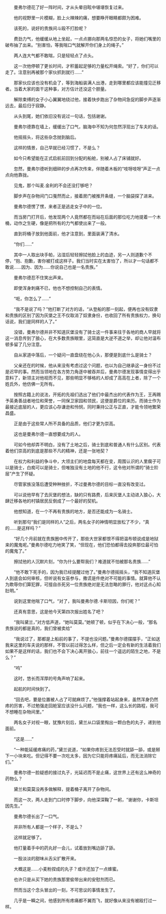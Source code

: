 　　曼弗尔德花了好一阵时间，才从头晕目眩中堪堪恢复过来。

　　他的视野里一片模糊，脸上火辣辣的痛，想要睁开眼睛都颇为困难。

　　该死的，说好的贵族间斗殴不打脸呢？

　　费劲力气，他缓缓从地上坐起，一点点挪向那两名惊恐的女子，将她们嘴里的破布抽了出来。“别害怕，等我喘口气就解开你们身上的绳子。”

　　两人连大气都不敢喘，只是轻轻点了点头。

　　这一次他停顿了更长时间，才积蓄起足够的力量松开绳索。“好了，你们可以走了。注意别再被那个家伙抓到就行……”

　　那家伙应该也没有机会了，等到海船装满人出港，走到哪里都应该能撞见迁移者。当着大家的面干这种事，对方估计还没这个胆量。

　　解除束缚的女子小心翼翼地绕过他，接着快步跑出了杂物间急促的脚步声逐渐远去，最后归于寂静。

　　从头到尾，她们依旧没有说过一句话，包括谢谢。

　　曼弗尔德靠在墙上，缓缓出了口气，脑海中不知为何忽然浮现出了车夫的话。

　　他摇摇头，将这些杂念抛到脑后。

　　这样的情景，自己早就已经习惯了，不是么？

　　如今只希望能在正式启航前回到分配的船舱，别被人占了床铺就好。

　　忽然，曼弗尔德听到细碎的步点再次传来，伴随着木板的“吱呀吱呀”声正一点点向他靠拢。

　　见鬼，那个叫麦.金利的不会还没打够吧？

　　脚步声在杂物间门口戛然而止，接着房门被推开条缝，一个脑袋探了进来。

　　曼弗尔德愣了愣，来者正是逃走女子中的一位。

　　而当房门打开后，他发现两个人竟然都在而站在后面的那位吃力地提着一个木桶，动作之生硬，像是把所有的力气都使出来了一般。

　　直到将桶子放到他面前，他才注意到，里面装满了清水。

　　“你们……”

　　其中一人取出块手帕，沾湿后轻轻擦拭他脸上的血迹，另一人则道歉个不停，“抱、抱歉，害你被打成这样子。我们当时实在太害怕了，所以才一句话都不敢说……因为、因为……你说自己也是一名贵族。”

　　曼弗尔德忍不住笑出声来。

　　即使浑身刺痛不已，他也不想控制自己的表情。

　　“呃，你怎么了……”

　　“我不是说了吗？”他打断了对方的话，“从登船的那一刻起，便再也没有奴隶和贵族的区别了因为灰堡之王不仅取消了奴隶身份，也收回了所有贵族权力，换句话说，我们是同样的人了。”

　　没错，曼弗尔德并非不知道灰堡没有了骑士这一件事来往于各地的商人早就将这一消息传到了狼心，在大多数贵族眼里，这简直是大逆不道之举，却让他对温布顿多留了几分注意。

　　自从家道中落后，一个疑问一直盘绕在他心头，那便是到底什么是骑士？

　　父亲还在的时候，他从来没有考虑过这个问题，也以为自己继承这一身份不过是迟早的事。然而当领地在各方势力角逐中被吞并后，曼弗尔德发现事情变得出乎意料了，新领主对他视而不见，那些明显不够格的人却成了高高在上者，除了一个姓氏外，他仿佛一无所有。

　　按照古籍上的说法，开拓的先祖们选出了他们中最杰出的代表作为王，王再赐予英勇善战者地位和荣誉，一同保卫家园和领民，这便是爵位的来历。而骑士作为最接近底层的人，更应该心存谦逊和怜悯，同时秉持公正与正直，才能令领地繁荣昌盛。

　　正是由于这些常人所不具备的品质，他们才更为崇高。

　　这也是曼弗尔德一直想要成为的人。

　　可如今他却弄不明白，没有了土地之后，骑士到底和普通人有什么区别。代表着他们崇高的到底是那些不凡的精神，还是一张地契？

　　在权力和利益的争斗中，大领主们的地盘每天都在变，周围认识的人里瘸子可以是骑士，白痴可以是骑士，但唯独没有土地的他不行，这令他对所谓的“骑士阶层”产生了怀疑。

　　尽管家族没落后遭受种种挫折，不过曼弗尔德的目标一直没有改变过。

　　可以说他早有了去灰堡的想法，缺的只有路费，后来灰堡人主动进入狼心，大肆迁移各地的村镇居民反倒成了一个最好的契机。

　　他想知道，在一个不再有贵族的地方，是否还能成为一名骑士。

　　听到那句“我们是同样的人”之后，两名女子的神情明显放松了不少，“真的……是这样吗？”

　　“好几个月前就在贵族圈中传开了，那些大世家都恨不得把温布顿说成是地狱来的魔鬼呢。”曼弗尔德吃力地笑了笑，“但现在，他们恐怕都得去投奔那位最可怕的魔鬼了。”

　　擦拭他的人沉默片刻，“你为什么要帮我们？难道就不怕被那名贵族……”

　　“他不敢下死手的，因为我已经提醒过他了。”曼弗尔德摇摇头，“我不知道灰堡人到底会如何审核，但听说有女巫参与，撒谎是件绝对不可能的事情。就算他不认为欺辱你们算犯罪，可擅自杀死另一位贵族绝对是无法忽略的罪行，他对这点心知肚明。”

　　说到这里他喘了口气，“对了，我叫曼弗尔德.卡斯坦因，你们呢？”

　　还真有意思，这是他今天第四次报出姓名了吧？

　　“我叫黛兰，”对方低声道，“她叫莫莫。”她顿了顿，似乎在下决心一般，“那名贵族说的都是真的，我们曾被卖给”

　　“我说过了，那都是上船前的事了，不提也没问题。”曼弗尔德摆摆手，“正如送我来这里的车夫说的那样，不管以前过得怎么样，但之后一定会有新的生活着我们如果不是这样的话，我们也不会下决心离开狼心，前往一个遥远的陌生之地，不是么？”

　　“呜”

　　这时，悠长而浑厚的号角声响了起来。

　　起航的时间快到了。

　　“回去吧，要是位置被人占了可就麻烦了。”他强撑着站起身来，虽然浑身仍然疼的厉害，不过勉强走回舱室应该没什么问题，“我也一样，这么长的路程，我可不想睡在杂物间里。”

　　两名女子对视一眼，犹豫片刻后，黛兰从口袋里掏出一颗白色的丸子，递到他面前。

　　“这是……”

　　“一种能延缓疼痛的药，”黛兰说道，“如果你疼到无法忍受时就舔一舔，或是掰下一小块来吃。但记得不要一次吃太多，因为它只能将疼痛延后，而无法消除它们。”

　　曼弗尔德一脸疑惑的接过丸子，光延迟而不是止痛，这世界上还有这么神奇的药物么？

　　黛兰和莫莫没再多做解释，提着桶子离开了杂物间。

　　而这一次，两人走到门口时停下脚步，向他深深鞠了一躬，“谢谢你，卡斯坦因先生。”

　　曼弗尔德长出了一口气。

　　并非所有人都是一个样子，不是么？

　　这样就足够了。

　　他打量着手中的药丸好一会儿，试着放到嘴边舔了舔。

　　一股淡淡的甜味从舌尖扩散开来。

　　大概这是……小麦粉捏成的丸子？或许还加了一点蜂蜜。

　　也许只是从买下她的贵族那里偷带出来的安慰剂而已。

　　然而当这个念头冒出的一刻，不可思议的事情发生了。

　　几乎是一瞬之间，他感到所有疼痛都不翼而飞，就好像从来没有被殴打过一样。
